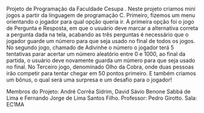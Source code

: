 Projeto de Programação da Faculdade Cesupa . Neste projeto criamos mini jogos a partir da linguagem de programação C. Primeiro, fizemos um menu orientando o jogador para qual opção queria ir. A primeira opção foi o jogo de Pergunta e Resposta, em que o usuário deve marcar a alternativa correta a pergunta dada na tela, acabando as três perguntas é necessário que o jogador guarde um número para que seja usado no final de todos os jogos. No segundo jogo, chamado de Adivinhe o número o jogador terá 5 tentativas parar acertar um número aleatório entre 0 e 1000, ao final da partida, o usuário deve novamente guarda um número para que seja usado no final. No Terceiro jogo, denominado Olho da Cobra, onde duas pessoas irão competir para tentar chegar em 50 pontos primeiro.
E também criamos um bônus, o qual será uma surpresa e um desafio para o jogador! 

Membros do Projeto: André Corrêa Sidrim,  David Sávio Benone Sabbá de Lima e Fernando Jorge de Lima Santos Filho. 
Professor: Pedro Girotto. Sala: EC1MA
